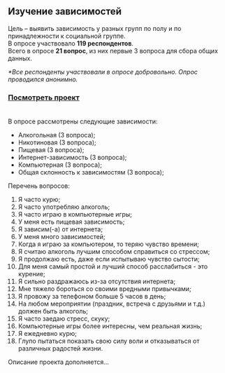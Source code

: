 <h2>
Изучение зависимостей
</h2>

Цель – выявить зависимость у разных групп по полу и по принадлежности к социальной группе. <br>
В опросе участвовало  <b>119 респондентов</b>.<br>
Всего в опросе <b>21 вопрос</b>, из них первые 3 вопроса для сбора общих данных.

<i>*Все респонденты участвовали в опросе добровольно. Опрос проводился анонимно.</i><br>

### [Посмотреть проект]()  <br><br>

В опросе рассмотрены следующие зависимости:
- Алкогольная (3 вопроса);
- Никотиновая (3 вопроса);
- Пищевая (3 вопроса);
- Интернет-зависимость (3 вопроса);
- Компьютерная (3 вопроса);
- Общая склонность к зависимостям (3 вопроса); 	


Перечень вопросов:
1. Я часто курю;
2. Я часто употребляю алкоголь;
3. Я часто играю в компьютерные игры;
4. У меня есть пищевая зависимость;
5. Я зависим(-а) от интернета;
6. У меня много зависимостей;
7. Когда я играю за компьютером, то теряю чувство времени;
8. Я считаю алкоголь лучшим способом справиться со стрессом;
9. Я продолжаю есть, даже если испытываю чувство сытости;
10. Для меня самый простой и лучший способ расслабиться - это курение;
11. Я сильно раздражаюсь из-за отсутствия интернета;
12. Мне тяжело бороться со своими вредными привычками;
13. Я провожу за телефоном больше 5 часов в день;
14. На любом мероприятии (праздник, встреча с друзьями и т.д.) должен быть алкоголь;
15. Я часто заедаю стресс, скуку;
16. Компьютерные игры более интересны, чем реальная жизнь;
17. Я ежедневно курю;
18. Глупо пытаться показать свою силу воли и отказываться от различных радостей жизни.


Описание проекта дополняется...
